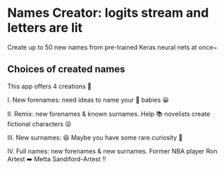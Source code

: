 # Names Creator: logits stream and letters are lit
Create up to 50 new names from pre-trained Keras neural nets at once~

## Choices of created names
This app offers 4 creations 🔢

I. New forenames: need ideas to name your 👶 babies 😀

II. Remix: new forenames & known surnames. Help 📚 novelists create fictional characters 😜

III. New surnames: 😆 Maybe you have some rare curiosity 🔬

IV. Full names: new forenames & new surnames. Former NBA player Ron Artest ➡️ Metta Sandiford-Artest ‼️
